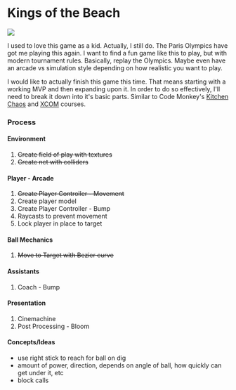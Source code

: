 # Kings of the Beach
 
<img src="https://thumbnails.libretro.com/Nintendo%20-%20Nintendo%20Entertainment%20System/Named_Boxarts/Kings%20of%20the%20Beach%20-%20Professional%20Beach%20Volleyball%20%28USA%29.png" />

I used to love this game as a kid. Actually, I still do. The Paris Olympics have got me playing this again. I want to find a fun game like this to play, but with modern tournament rules. Basically, replay the Olympics. Maybe even have an arcade vs simulation style depending on how realistic you want to play.

I would like to actually finish this game this time. That means starting with a working MVP and then expanding upon it. In order to do so effectively, I'll need to break it down into it's basic parts. Similar to Code Monkey's [Kitchen Chaos](https://youtu.be/AmGSEH7QcDg) and [XCOM](https://www.gamedev.tv/dashboard/courses/26) courses.

### Process

#### Environment
1. ~~Create field of play with textures~~
2. ~~Create net with colliders~~

#### Player - Arcade
1. ~~Create Player Controller - Movement~~
2. Create player model
3. Create Player Controller - Bump
4. Raycasts to prevent movement
5. Lock player in place to target

#### Ball Mechanics
1. ~~Move to Target with Bezier curve~~

#### Assistants
1. Coach - Bump

#### Presentation
1. Cinemachine
2. Post Processing - Bloom

#### Concepts/Ideas
- use right stick to reach for ball on dig
- amount of power, direction, depends on angle of ball, how quickly can get under it, etc
- block calls
